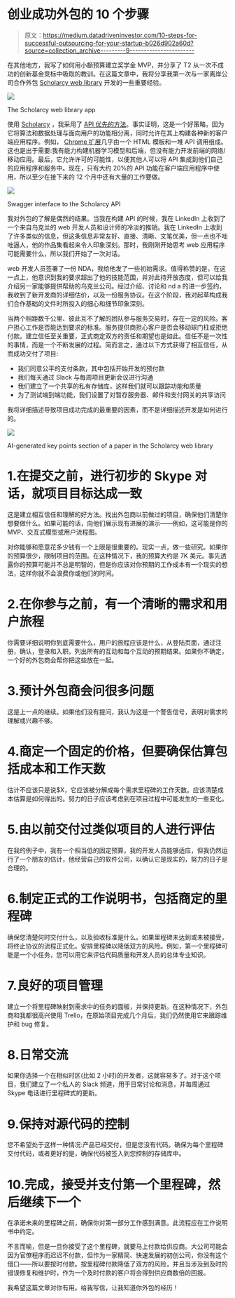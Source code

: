 # 创业成功外包的 10 个步骤

> 原文：<https://medium.datadriveninvestor.com/10-steps-for-successful-outsourcing-for-your-startup-b026d902a60d?source=collection_archive---------9----------------------->

在其他地方，我写了如何用小额预算建立奖学金 MVP，并分享了 T2 从一次不成功的创新基金竞标中吸取的教训。在这篇文章中，我将分享我第一次与一家离岸公司合作外包 [Scholarcy web library](https://app.scholarcy.com/#/) 开发的一些重要经验。

![](img/501a46f706cd46fb4cf866d07ad343b0.png)

The Scholarcy web library app

使用 [Scholarcy](https://www.scholarcy.com/) ，我采用了 [API 优先的方法](https://medium.com/adobetech/three-principles-of-api-first-design-fa6666d9f694)。事实证明，这是一个好策略，因为它将算法和数据处理与面向用户的功能相分离，同时允许在其上构建各种新的客户端应用程序。例如， [Chrome 扩展](https://chrome.google.com/webstore/detail/scholarcy-research-assist/oekgknkmgmaehhpegfeioenikocgbcib)几乎由一个 HTML 模板和一堆 API 调用组成。这也是出于需要:我有能力构建机器学习模型和后端，但没有能力开发前端的网络/移动应用。最后，它允许许可的可能性，以便其他人可以将 API 集成到他们自己的应用程序和服务中。现在，只有大约 20%的 API 功能在客户端应用程序中使用，所以至少在接下来的 12 个月中还有大量的工作要做。

![](img/d5ea1216d57468099119ecb6661ffeb4.png)

Swagger interface to the Scholarcy API

我对外包的了解是偶然的结果。当我在构建 API 的时候，我在 LinkedIn 上收到了一个来自乌克兰的 web 开发人员和设计师的冷淡的推销。我在 LinkedIn 上收到了许多类似的信息，但这条信息非常友好、直接、清晰、文笔优美，但一点也不咄咄逼人，他的作品集看起来令人印象深刻。那时，我刚刚开始思考 web 应用程序可能需要什么，所以我们开始了一次对话。

web 开发人员签署了一份 NDA，我给他发了一些初始需求。值得称赞的是，在这一点上，他意识到我的要求超出了他的技能范围，并对此持开放态度，但可以给我介绍另一家能够提供帮助的乌克兰公司。经过介绍、讨论和 nd a 的进一步签约，我收到了新开发商的详细估价，以及一份服务协议。在这个阶段，我对起草构成我们合作基础的文件时所投入的细心和细节印象深刻。

当两个相距数千公里、彼此互不了解的团队参与服务交易时，存在一定的风险。客户担心工作是否能达到要求的标准。服务提供商担心客户是否会移动球门柱或拒绝付款。建立信任至关重要，正式商定双方的责任和期望也是如此。信任不是一次性的事情，而是一个不断发展的过程。简而言之，通过以下方式获得了相互信任，从而成功交付了项目:

*   我们同意公平的支付条款，其中包括开始开发的预付款
*   我们每天通过 Slack 与每周项目更新会议进行沟通
*   我们建立了一个共享的私有存储库，这样我们就可以跟踪功能和质量
*   为了测试端到端功能，我们设置了对暂存服务器、邮件和支付网关的共享访问

我将详细描述导致项目成功完成的最重要的因素，而不是详细描述开发是如何进行的。

![](img/f2ca56a1aa10e8e550548a003c545f64.png)

AI-generated key points section of a paper in the Scholarcy web library

# 1.在提交之前，进行初步的 Skype 对话，就项目目标达成一致

这是建立相互信任和理解的好方法。找出外包商以前做过的项目，确保他们清楚你想要做什么。如果可能的话，向他们展示现有进展的演示——例如，这可能是你的 MVP、交互式模型或用户流程图。

对你能够和愿意花多少钱有一个上限是很重要的。现实一点，做一些研究。如果你的预算很少，限制项目的范围。在这种情况下，我的预算大约是 7K 美元。事先透露你的预算可能并不总是明智的，但是你应该对你预期的工作成本有一个现实的想法，这样你就不会浪费你或他们的时间。

# 2.在你参与之前，有一个清晰的需求和用户旅程

你需要详细说明你到底需要什么，用户的旅程应该是什么，从登陆页面，通过注册，确认，登录和入职。列出所有的互动和每个互动的预期结果。如果你不确定，一个好的外包商会帮你把这些放在一起。

# 3.预计外包商会问很多问题

这是上一点的继续。如果他们没有提问，我认为这是一个警告信号，表明对需求的理解或兴趣不够。

# 4.商定一个固定的价格，但要确保估算包括成本和工作天数

估计不应该只是说$X，它应该被分解成每个需求里程碑的工作天数。应该清楚成本估算是如何得出的。努力的日子应该考虑到在项目过程中可能发生的一些变化。

# 5.由以前交付过类似项目的人进行评估

在我的例子中，我有一个相当低的固定预算，我的开发人员能够适应，但我仍然运行了一个朋友的估计，他经营自己的软件公司，以确认它是现实的，努力的日子是合理的。

# 6.制定正式的工作说明书，包括商定的里程碑

确保您清楚何时交付什么，以及验收标准是什么。如果里程碑未达到或未被接受，将终止协议的流程正式化。安排里程碑以降低双方的风险。例如，第一个里程碑可能是一个小任务，您可以用它来评估代码质量和开发人员的总体专业知识。

# 7.良好的项目管理

建立一个将里程碑映射到需求中的任务的面板，并保持更新。在这种情况下，外包商和我都很高兴使用 Trello，在原始项目完成几个月后，我们仍然使用它来跟踪维护和 bug 修复。

# 8.日常交流

如果你选择一个在相似时区(比如 2 小时)的开发者，这就容易多了。对于这个项目，我们建立了一个私人的 Slack 频道，用于日常讨论和消息，并每周通过 Skype 电话进行里程碑式的更新。

# 9.保持对源代码的控制

您不希望处于这样一种情况:产品已经交付，但是您没有代码。确保为每个里程碑交付代码，或者更好的是，确保代码被签入到您控制的存储库中。

# 10.完成，接受并支付第一个里程碑，然后继续下一个

在承诺未来的里程碑之前，确保你对第一部分工作感到满意。此流程应在工作说明书中约定。

不言而喻，但是一旦你接受了这个里程碑，就要马上付款给供应商。大公司可能会因为官僚程序而迟迟不付款，但作为一家精简、快速发展的初创公司，你没有这个借口——所以要按时付款。按里程碑付款降低了双方的风险，并且当涉及到及时的错误修复和维护时，作为一个及时付款的客户将会得到供应商数倍的回报。

我希望这篇文章对你有用。给我写信，让我知道你外包的经历！